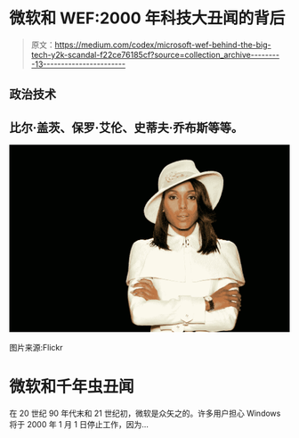 # 微软和 WEF:2000 年科技大丑闻的背后

> 原文：<https://medium.com/codex/microsoft-wef-behind-the-big-tech-y2k-scandal-f22ce76185cf?source=collection_archive---------13----------------------->

## 政治技术

## 比尔·盖茨、保罗·艾伦、史蒂夫·乔布斯等等。

![](img/0948b5f7609252544bd5e944d11a41b5.png)

图片来源:Flickr

# 微软和千年虫丑闻

在 20 世纪 90 年代末和 21 世纪初，微软是众矢之的。许多用户担心 Windows 将于 2000 年 1 月 1 日停止工作，因为…